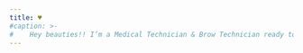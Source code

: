 ```yaml
---
title: ♥️
#caption: >-
#    Hey beauties!! I’m a Medical Technician & Brow Technician ready to provide services that includes customized facials according to your skin concerns, also Dermaplaning, #Microdermabrasion, eyebrow shaping, tinting, brow lamination, Lash lift, waxing & much more!! .
---
```

